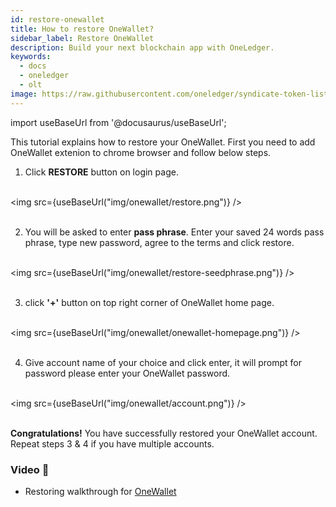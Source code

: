 ```yaml
---
id: restore-onewallet
title: How to restore OneWallet?
sidebar_label: Restore OneWallet
description: Build your next blockchain app with OneLedger.
keywords:
  - docs
  - oneledger
  - olt
image: https://raw.githubusercontent.com/oneledger/syndicate-token-list/master/logo.svg
---
```


import useBaseUrl from '@docusaurus/useBaseUrl';

This tutorial explains how to restore your OneWallet. First you need to add OneWallet extenion to chrome browser and follow below steps.

1. Click **RESTORE** button on login page.<br/><br/>

<img src={useBaseUrl("img/onewallet/restore.png")} /><br/><br/>

2. You will be asked to enter **pass phrase**. Enter your saved 24 words pass phrase, type new password, agree to the terms and click restore.<br/><br/>

<img src={useBaseUrl("img/onewallet/restore-seedphrase.png")} /><br/><br/>

3. click **'+'** button on top right corner of OneWallet home page.<br/><br/>

<img src={useBaseUrl("img/onewallet/onewallet-homepage.png")} /><br/><br/>

4. Give account name of your choice and click enter, it will prompt for password please enter your OneWallet password.<br/><br/>

<img src={useBaseUrl("img/onewallet/account.png")} /><br/><br/>

**Congratulations!** You have successfully restored your OneWallet account. Repeat steps 3 & 4 if you have multiple accounts.

### Video :movie_camera:

* Restoring walkthrough for [OneWallet](https://www.youtube.com/watch?v=PrrHVttm2a8)